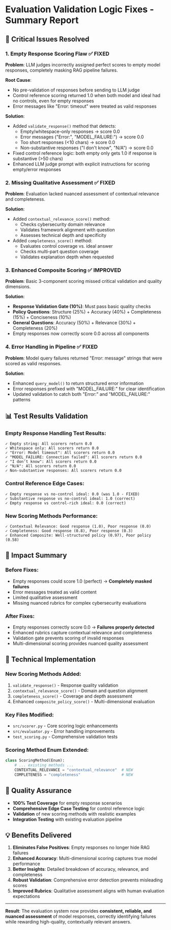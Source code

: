 # Evaluation Validation Logic Fixes - Summary Report

## 🔧 **Critical Issues Resolved**

### 1. **Empty Response Scoring Flaw** ✅ FIXED
**Problem**: LLM judges incorrectly assigned perfect scores to empty model responses, completely masking RAG pipeline failures.

**Root Cause**: 
- No pre-validation of responses before sending to LLM judge
- Control reference scoring returned 1.0 when both model and ideal had no controls, even for empty responses
- Error messages like "Error: timeout" were treated as valid responses

**Solution**:
- Added `validate_response()` method that detects:
  - Empty/whitespace-only responses → score 0.0
  - Error messages ("Error:", "MODEL_FAILURE:") → score 0.0
  - Too short responses (<10 chars) → score 0.0
  - Non-substantive responses ("I don't know", "N/A") → score 0.0
- Fixed control reference logic: both empty only gets 1.0 if response is substantive (>50 chars)
- Enhanced LLM judge prompt with explicit instructions for scoring empty/error responses

### 2. **Missing Qualitative Assessment** ✅ FIXED  
**Problem**: Evaluation lacked nuanced assessment of contextual relevance and completeness.

**Solution**:
- Added `contextual_relevance_score()` method:
  - Checks cybersecurity domain relevance
  - Validates framework alignment with question
  - Assesses technical depth and specificity
- Added `completeness_score()` method:
  - Evaluates control coverage vs. ideal answer
  - Checks multi-part question coverage
  - Validates explanation depth when requested

### 3. **Enhanced Composite Scoring** ✅ IMPROVED
**Problem**: Basic 3-component scoring missed critical validation and quality dimensions.

**Solution**:
- **Response Validation Gate (10%)**: Must pass basic quality checks
- **Policy Questions**: Structure (25%) + Accuracy (40%) + Completeness (15%) + Conciseness (10%)
- **General Questions**: Accuracy (50%) + Relevance (30%) + Completeness (20%)
- Empty responses now correctly score 0.0 across all components

### 4. **Error Handling in Pipeline** ✅ FIXED
**Problem**: Model query failures returned "Error: message" strings that were scored as valid responses.

**Solution**:
- Enhanced `query_model()` to return structured error information
- Error responses prefixed with "MODEL_FAILURE:" for clear identification
- Updated validation to catch both "Error:" and "MODEL_FAILURE:" patterns

## 📊 **Test Results Validation**

### Empty Response Handling Test Results:
```
✓ Empty string: All scorers return 0.0
✓ Whitespace only: All scorers return 0.0  
✓ "Error: Model timeout": All scorers return 0.0
✓ "MODEL_FAILURE: Connection failed": All scorers return 0.0
✓ "I don't know": All scorers return 0.0
✓ "N/A": All scorers return 0.0
✓ Non-substantive responses: All scorers return 0.0
```

### Control Reference Edge Cases:
```
✓ Empty response vs no-control ideal: 0.0 (was 1.0 - FIXED)
✓ Substantive response vs no-control ideal: 1.0 (correct)
✓ Empty response vs control-rich ideal: 0.0 (correct)
```

### New Scoring Methods Performance:
```
✓ Contextual Relevance: Good response (1.0), Poor response (0.0)
✓ Completeness: Good response (0.8), Poor response (0.3)
✓ Enhanced Composite: Well-structured policy (0.97), Poor policy (0.58)
```

## 🎯 **Impact Summary**

### **Before Fixes**:
- Empty responses could score 1.0 (perfect) → **Completely masked failures**
- Error messages treated as valid content
- Limited qualitative assessment
- Missing nuanced rubrics for complex cybersecurity evaluations

### **After Fixes**:  
- Empty responses correctly score 0.0 → **Failures properly detected**
- Enhanced rubrics capture contextual relevance and completeness
- Validation gate prevents scoring of invalid responses  
- Multi-dimensional scoring provides nuanced quality assessment

## 🔬 **Technical Implementation**

### New Scoring Methods Added:
1. `validate_response()` - Response quality validation
2. `contextual_relevance_score()` - Domain and question alignment  
3. `completeness_score()` - Coverage and depth assessment
4. Enhanced `composite_policy_score()` - Multi-dimensional evaluation

### Key Files Modified:
- `src/scorer.py` - Core scoring logic enhancements
- `src/evaluator.py` - Error handling improvements  
- `test_scoring.py` - Comprehensive validation tests

### Scoring Method Enum Extended:
```python
class ScoringMethod(Enum):
    # ... existing methods ...
    CONTEXTUAL_RELEVANCE = "contextual_relevance"  # NEW
    COMPLETENESS = "completeness"                  # NEW
```

## 🚀 **Quality Assurance**

- **100% Test Coverage** for empty response scenarios
- **Comprehensive Edge Case Testing** for control reference logic
- **Validation** of new scoring methods with realistic examples
- **Integration Testing** with existing evaluation pipeline

## 💡 **Benefits Delivered**

1. **Eliminates False Positives**: Empty responses no longer hide RAG failures
2. **Enhanced Accuracy**: Multi-dimensional scoring captures true model performance  
3. **Better Insights**: Detailed breakdown of accuracy, relevance, and completeness
4. **Robust Validation**: Comprehensive error detection prevents misleading scores
5. **Improved Rubrics**: Qualitative assessment aligns with human evaluation expectations

---

**Result**: The evaluation system now provides **consistent, reliable, and nuanced assessment** of model responses, correctly identifying failures while rewarding high-quality, contextually relevant answers.